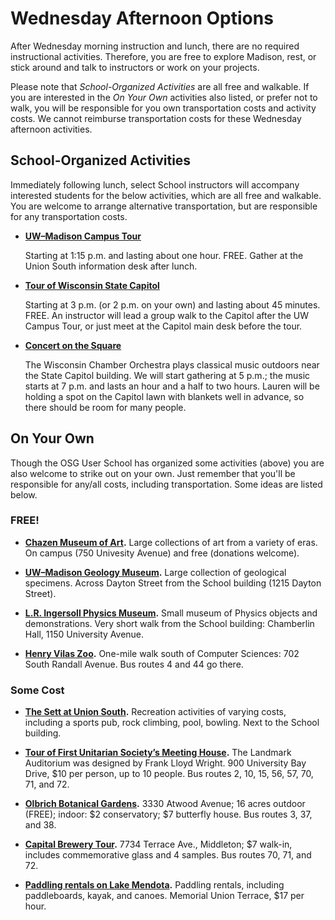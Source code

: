 # Wednesday Afternoon Options

After Wednesday morning instruction and lunch, there are no required instructional activities.  Therefore, you are free
to explore Madison, rest, or stick around and talk to instructors or work on your projects.

Please note that *School-Organized Activities* are all free and walkable.  If you are interested in the *On Your Own*
activities also listed, or prefer not to walk, you will be responsible for you own transportation costs and activity
costs.  We cannot reimburse transportation costs for these Wednesday afternoon activities.

## School-Organized Activities

Immediately following lunch, select School instructors will accompany interested students for the below activities,
which are all free and walkable.  You are welcome to arrange alternative transportation, but are responsible for any
transportation costs.

-   **[UW&ndash;Madison Campus Tour](https://info.wisc.edu/campus-tours/)**

    Starting at 1:15 p.m. and lasting about one hour. FREE. Gather at the Union South information desk after lunch.

-   **[Tour of Wisconsin State Capitol](http://tours.wisconsin.gov/)**

    Starting at 3 p.m. (or 2 p.m. on your own) and lasting about 45 minutes.  FREE.  An instructor will lead a group
    walk to the Capitol after the UW Campus Tour, or just meet at the Capitol main desk before the tour.

-   **[Concert on the Square](http://www.wcoconcerts.org/performance-listing/category/concerts-on-the-square/)**

    The Wisconsin Chamber Orchestra plays classical music outdoors near the State Capitol building.  We will start
    gathering at 5 p.m.; the music starts at 7 p.m. and lasts an hour and a half to two hours.  Lauren will be holding a
    spot on the Capitol lawn with blankets well in advance, so there should be room for many people.

## On Your Own

Though the OSG User School has organized some activities (above) you are also welcome to strike out on your own.  Just
remember that you'll be responsible for any/all costs, including transportation.  Some ideas are listed below.

### FREE!

-  **[Chazen Museum of Art](https://www.chazen.wisc.edu).** Large collections of art from a variety of eras.  On campus
    (750 Univesity Avenue) and free (donations welcome).

-   **[UW–Madison Geology Museum](http://www.geologymuseum.org/).** Large collection of geological specimens.  Across
    Dayton Street from the School building (1215 Dayton Street).

-   **[L.R. Ingersoll Physics Museum](https://www.physics.wisc.edu/ingersollmuseum).** Small museum of Physics objects
    and demonstrations.  Very short walk from the School building: Chamberlin Hall, 1150 University Avenue.

-   **[Henry Vilas Zoo](https://www.vilaszoo.org/).** One-mile walk south of Computer Sciences: 702 South Randall
    Avenue.  Bus routes 4 and 44 go there.

### Some Cost

-   **[The Sett at Union South](https://union.wisc.edu/visit/union-south/the-sett-at-union-south/).** Recreation
    activities of varying costs, including a sports pub, rock climbing, pool, bowling.  Next to the School building.

-   **[Tour of First Unitarian Society’s Meeting House](https://www.fusmadison.org/tour).** The Landmark Auditorium was
    designed by Frank Lloyd Wright.  900 University Bay Drive, $10 per person, up to 10 people.  Bus routes 2, 10, 15,
    56, 57, 70, 71, and 72.

-   **[Olbrich Botanical Gardens](http://www.olbrich.org/).** 3330 Atwood Avenue; 16 acres outdoor (FREE); indoor: $2
    conservatory; $7 butterfly house.  Bus routes 3, 37, and 38.

-   **[Capital Brewery Tour](http://capitalbrewery.com/).** 7734 Terrace Ave., Middleton; $7 walk-in, includes
    commemorative glass and 4 samples.  Bus routes 70, 71, and 72.

-   **[Paddling rentals on Lake Mendota](https://union.wisc.edu/events-and-activities/outdoor-uw/outdoor-rentals/paddling-rentals/).**
    Paddling rentals, including paddleboards, kayak, and canoes.  Memorial Union Terrace, $17 per hour.
